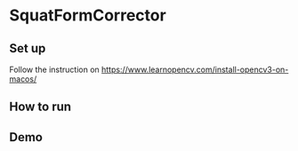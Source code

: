 # SquatFormCorrector


## Set up
Follow the instruction on
https://www.learnopencv.com/install-opencv3-on-macos/

## How to run


## Demo


